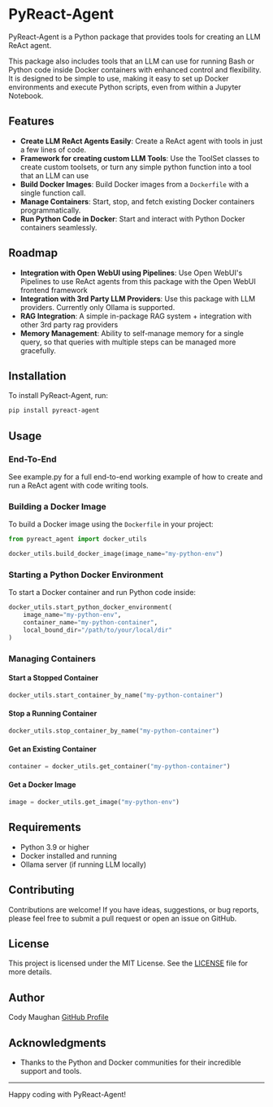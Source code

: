 # PyReact-Agent

PyReact-Agent is a Python package that provides tools for creating an LLM ReAct agent. 

This package also includes tools that an LLM can use for running Bash or Python code inside Docker containers with enhanced control and flexibility. It is designed to be simple to use, making it easy to set up Docker environments and execute Python scripts, even from within a Jupyter Notebook.

## Features

- **Create LLM ReAct Agents Easily**: Create a ReAct agent with tools in just a few lines of code.
- **Framework for creating custom LLM Tools**: Use the ToolSet classes to create custom toolsets, or turn any simple python function into a tool that an LLM can use
- **Build Docker Images**: Build Docker images from a `Dockerfile` with a single function call.
- **Manage Containers**: Start, stop, and fetch existing Docker containers programmatically.
- **Run Python Code in Docker**: Start and interact with Python Docker containers seamlessly.

## Roadmap

- **Integration with Open WebUI using Pipelines**: Use Open WebUI's Pipelines to use ReAct agents from this package with the Open WebUI frontend framework
- **Integration with 3rd Party LLM Providers**: Use this package with LLM providers. Currently only Ollama is supported.
- **RAG Integration**: A simple in-package RAG system + integration with other 3rd party rag providers
- **Memory Management**: Ability to self-manage memory for a single query, so that queries with multiple steps can be managed more gracefully.

## Installation

To install PyReact-Agent, run:

```bash
pip install pyreact-agent
```

## Usage

### End-To-End

See example.py for a full end-to-end working example of how to create and run a ReAct agent with code writing tools.

### Building a Docker Image

To build a Docker image using the `Dockerfile` in your project:

```python
from pyreact_agent import docker_utils

docker_utils.build_docker_image(image_name="my-python-env")
```

### Starting a Python Docker Environment

To start a Docker container and run Python code inside:

```python
docker_utils.start_python_docker_environment(
    image_name="my-python-env",
    container_name="my-python-container",
    local_bound_dir="/path/to/your/local/dir"
)
```

### Managing Containers

#### Start a Stopped Container

```python
docker_utils.start_container_by_name("my-python-container")
```

#### Stop a Running Container

```python
docker_utils.stop_container_by_name("my-python-container")
```

#### Get an Existing Container

```python
container = docker_utils.get_container("my-python-container")
```

#### Get a Docker Image

```python
image = docker_utils.get_image("my-python-env")
```

## Requirements

- Python 3.9 or higher
- Docker installed and running
- Ollama server (if running LLM locally)

## Contributing

Contributions are welcome! If you have ideas, suggestions, or bug reports, please feel free to submit a pull request or open an issue on GitHub.

## License

This project is licensed under the MIT License. See the [LICENSE](LICENSE) file for more details.

## Author

Cody Maughan
[GitHub Profile](https://github.com/CodyAMaughan)

## Acknowledgments

- Thanks to the Python and Docker communities for their incredible support and tools.

---

Happy coding with PyReact-Agent!
